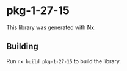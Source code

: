 # pkg-1-27-15

This library was generated with [Nx](https://nx.dev).

## Building

Run `nx build pkg-1-27-15` to build the library.
